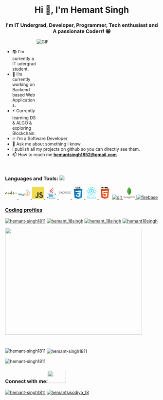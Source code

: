 
<h1 align="center">Hi 👋, I'm Hemant Singh</h1>
 
<h3 align="center">I'm IT Undergrad, Developer, Programmer, Tech enthusiast and A passionate Coderr! 😁</h3>
 
<img   align="right" height="300px" width="400px" style="margin-top=0px"  alt="GIF" src="https://media.giphy.com/media/SWoSkN6DxTszqIKEqv/giphy.gif"/>
  

<br>


- 📚 I'm currently a IT udergrad student.
- 👀 I’m currently working on Backend based Web Applications.
- ⚡ Currently learning DS & ALGO & exploring Blockchain.
- 🔥 I'm a Software Developer
- 💬 Ask me about something I know 
-  I publish all my projects on github so you can directly see them.
- 📫 How to reach me **hemantsingh1852@gmail.com** 

<br>
<h3 align="left" >Languages and Tools:  <img src = "https://media2.giphy.com/media/QssGEmpkyEOhBCb7e1/giphy.gif?cid=ecf05e47a0n3gi1bfqntqmob8g9aid1oyj2wr3ds3mg700bl&rid=giphy.gif" width = 32px> </h2></h3>
<p align="left"> <a href="https://www.w3schools.com/css/" target="_blank" rel="noreferrer">
  <img src="https://raw.githubusercontent.com/devicons/devicon/master/icons/nodejs/nodejs-original-wordmark.svg" alt="nodejs" width="40" height="40"/> </a> <a href="https://reactjs.org/" target="_blank" rel="noreferrer"> <img src="https://raw.githubusercontent.com/devicons/devicon/master/icons/mysql/mysql-original-wordmark.svg" alt="mysql" width="40" height="40"/> </a> <a href="https://nodejs.org" target="_blank" rel="noreferrer">  <img src="https://raw.githubusercontent.com/devicons/devicon/master/icons/javascript/javascript-original.svg" alt="javascript" width="40" height="40"/> </a> <a href="https://www.mongodb.com/" target="_blank" rel="noreferrer">  <img src="https://raw.githubusercontent.com/devicons/devicon/master/icons/java/java-original.svg" alt="java" width="40" height="40"/> </a> <a href="https://developer.mozilla.org/en-US/docs/Web/JavaScript" target="_blank" rel="noreferrer"> <img src="https://raw.githubusercontent.com/devicons/devicon/master/icons/express/express-original-wordmark.svg" alt="express" width="40" height="40"/> </a> <a href="https://firebase.google.com/" target="_blank" rel="noreferrer">   <img src="https://raw.githubusercontent.com/devicons/devicon/master/icons/css3/css3-original-wordmark.svg" alt="css3" width="40" height="40"/> </a> <a href="https://expressjs.com" target="_blank" rel="noreferrer">   <img src="https://raw.githubusercontent.com/devicons/devicon/master/icons/react/react-original-wordmark.svg" alt="react" width="40" height="40"/> </a>  <img src="https://raw.githubusercontent.com/devicons/devicon/master/icons/html5/html5-original-wordmark.svg" alt="html5" width="40" height="40"/> </a> <a href="https://www.java.com" target="_blank" rel="noreferrer">  <img src="https://www.vectorlogo.zone/logos/git-scm/git-scm-icon.svg" alt="git" width="40" height="40"/> </a> <a href="https://www.w3.org/html/" target="_blank" rel="noreferrer">  <img src="https://raw.githubusercontent.com/devicons/devicon/master/icons/mongodb/mongodb-original-wordmark.svg" alt="mongodb" width="40" height="40"/> </a> <a href="https://www.mysql.com/" target="_blank" rel="noreferrer"> <img src="https://www.vectorlogo.zone/logos/firebase/firebase-icon.svg" alt="firebase" width="40" height="40"/> </a> <a href="https://git-scm.com/" target="_blank" rel="noreferrer">
</p>
 
<h3 align="left">Coding profiles</h3>
<p align="left"> 
 <a href="https://www.leetcode.com/hemant-singh1811" target="blank"><img align="center" src="https://raw.githubusercontent.com/rahuldkjain/github-profile-readme-generator/master/src/images/icons/Social/leet-code.svg" alt="hemant-singh1811" height="30" width="40" /></a>
<a href="https://codeforces.com/profile/hemant_18singh" target="blank"><img align="center" src="https://raw.githubusercontent.com/rahuldkjain/github-profile-readme-generator/master/src/images/icons/Social/codeforces.svg" alt="hemant_18singh" height="30" width="40" /></a>
<a href="https://www.codechef.com/users/hemant_18singh" target="blank"><img align="center" src="https://cdn.jsdelivr.net/npm/simple-icons@3.1.0/icons/codechef.svg" alt="hemant_18singh" height="30" width="40" /></a>
<a href="https://auth.geeksforgeeks.org/user/hemant18singh" target="blank"><img align="center" src="https://raw.githubusercontent.com/rahuldkjain/github-profile-readme-generator/master/src/images/icons/Social/geeks-for-geeks.svg" alt="hemant18singh" height="30" width="40" /></a>
<p><a href="https://leetcode.com/hemant-singh1811/" target="blank"><img align="center" src="https://leetcode.card.workers.dev/?username=hemant-singh1811 &style=default&font=Courier%20New&extension=null" width="450px" height="350px" /></a> </p>
  

<br>

<p><img align="left" src="https://github-readme-stats.vercel.app/api/top-langs?username=hemant-singh1811&show_icons=true&locale=en&layout=compact" alt="hemant-singh1811" /></p>
<p>&nbsp;<img align="center" src="https://github-readme-stats.vercel.app/api?username=hemant-singh1811&show_icons=true&locale=en" alt="hemant-singh1811" /></p>

<p><img align="center" src="https://github-readme-streak-stats.herokuapp.com/?user=hemant-singh1811&" alt="hemant-singh1811" /></p>

<h3 align="left">Connect with me:<img src='https://raw.githubusercontent.com/ShahriarShafin/ShahriarShafin/main/Assets/handshake.gif' width="60px" height="40"> </h3>
<p align="left">
<a href="https://linkedin.com/in/hemant-singh1811" target="blank"><img align="center" src="https://raw.githubusercontent.com/rahuldkjain/github-profile-readme-generator/master/src/images/icons/Social/linked-in-alt.svg" alt="hemant-singh1811" height="30" width="40" /></a>   
<a href="https://instagram.com/hemantsisodiya_18" target="blank"><img align="center" src="https://raw.githubusercontent.com/rahuldkjain/github-profile-readme-generator/master/src/images/icons/Social/instagram.svg" alt="hemantsisodiya_18" height="30" width="40" /></a>
</p>

